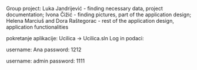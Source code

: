 Group project:
Luka Jandrijević - finding necessary data, project documentation; 
Ivona Čižić - finding pictures, part of the application design; 
Helena Marciuš and Dora Raštegorac - rest of the application design, application functionalities

  pokretanje aplikacije: Ucilica -> Ucilica.sln
  Log in podaci:

  username: Ana
  password: 1212
  
  username: admin
  password: 1111

